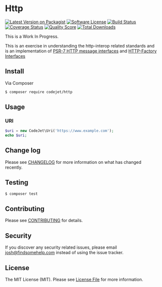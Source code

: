 # Http

[![Latest Version on Packagist][ico-version]][link-packagist]
[![Software License][ico-license]](LICENSE.md)
[![Build Status][ico-travis]][link-travis]
[![Coverage Status][ico-scrutinizer]][link-scrutinizer]
[![Quality Score][ico-code-quality]][link-code-quality]
[![Total Downloads][ico-downloads]][link-downloads]

This is a Work In Progress.

This is an exercise in understanding the http-interop related standards and is an implementation of [PSR-7 HTTP message interfaces](https://github.com/php-fig/fig-standards/blob/master/accepted/PSR-7-http-message.md) and [HTTP-Factory Interfaces](https://github.com/php-fig/fig-standards/blob/master/proposed/http-factory/http-factory.md)

## Install

Via Composer

``` bash
$ composer require codejet/http
```

## Usage

### URI
``` php
$uri = new CodeJet\Uri('https://www.example.com');
echo $uri;
```

## Change log

Please see [CHANGELOG](CHANGELOG.md) for more information on what has changed recently.

## Testing

``` bash
$ composer test
```

## Contributing

Please see [CONTRIBUTING](CONTRIBUTING.md) for details.

## Security

If you discover any security related issues, please email josh@findsomehelp.com instead of using the issue tracker.

## License

The MIT License (MIT). Please see [License File](LICENSE.md) for more information.

[ico-version]: https://img.shields.io/packagist/v/codejet/http.svg?style=flat-square
[ico-license]: https://img.shields.io/badge/license-MIT-brightgreen.svg?style=flat-square
[ico-travis]: https://img.shields.io/travis/CodeJetNet/Http/master.svg?style=flat-square
[ico-scrutinizer]: https://img.shields.io/scrutinizer/coverage/g/CodeJetNet/Http.svg?style=flat-square
[ico-code-quality]: https://img.shields.io/scrutinizer/g/CodeJetNet/Http.svg?style=flat-square
[ico-downloads]: https://img.shields.io/packagist/dt/codejet/http.svg?style=flat-square

[link-packagist]: https://packagist.org/packages/codejet/http
[link-travis]: https://travis-ci.org/CodeJetNet/Http
[link-scrutinizer]: https://scrutinizer-ci.com/g/CodeJetNet/Http/code-structure
[link-code-quality]: https://scrutinizer-ci.com/g/CodeJetNet/Http
[link-downloads]: https://packagist.org/packages/codejet/http

